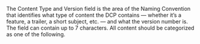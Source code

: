 The Content Type and Version field is the area of the Naming Convention that identifies what type of content the DCP contains — whether it’s a feature, a trailer, a short subject, etc. — and what the version number is.  The field can contain up to 7 characters.  All content should be categorized as one of the following.